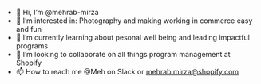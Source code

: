 - 👋 Hi, I’m @mehrab-mirza
- 👀 I’m interested in: Photography and making working in commerce easy and fun
- 🌱 I’m currently learning about pesonal well being and leading impactful programs
- 💞️ I’m looking to collaborate on all things program management at Shopify
- 📫 How to reach me @Meh on Slack or mehrab.mirza@shopify.com

<!---
mehrab-mirza/mehrab-mirza is a ✨ special ✨ repository because its `README.md` (this file) appears on your GitHub profile.
You can click the Preview link to take a look at your changes.
--->
